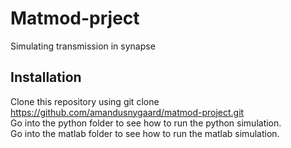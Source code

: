 # Matmod-prject
Simulating transmission in synapse

## Installation
Clone this repository using git clone https://github.com/amandusnygaard/matmod-project.git<br>
Go into the python folder to see how to run the python simulation.<br>
Go into the matlab folder to see how to run the matlab simulation.

